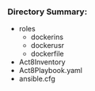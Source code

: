 ### Directory Summary:
+ roles
  - dockerins
  - dockerusr
  - dockerfile
+ Act8Inventory
+ Act8Playbook.yaml
+ ansible.cfg
